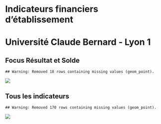 Indicateurs financiers d’établissement
================

# Université Claude Bernard - Lyon 1

## Focus Résultat et Solde

    ## Warning: Removed 18 rows containing missing values (geom_point).

![](université_claude_bernard___lyon_1_files/figure-gfm/etab.focus-1.png)<!-- -->

## Tous les indicateurs

    ## Warning: Removed 170 rows containing missing values (geom_point).

![](université_claude_bernard___lyon_1_files/figure-gfm/etab-1.png)<!-- -->
